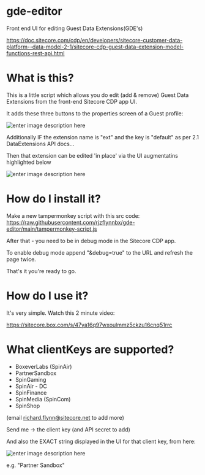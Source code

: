 
# gde-editor

Front end UI for editing Guest Data Extensions(GDE's)

https://doc.sitecore.com/cdp/en/developers/sitecore-customer-data-platform--data-model-2-1/sitecore-cdp-guest-data-extension-model-functions-rest-api.html

  

# What is this?

  

This is a little script which allows you do edit (add & remove) Guest Data Extensions from the front-end Sitecore CDP app UI.

  

It adds these three buttons to the properties screen of a Guest profile:

![enter image description here](https://i.ibb.co/WzzjxQ1/Screenshot-2022-04-25-at-14-24-12.png)


Additionally IF the extension name is "ext" and the key is "default" as per 2.1 DataExtensions API docs...

Then that extension can be edited 'in place' via the UI augmentatins highlighted below

![enter image description here](https://i.ibb.co/1mNwxcW/Screenshot-2022-06-09-at-12-10-44.png)

  

# How do I install it?

  

Make a new tampermonkey script with this src code: https://raw.githubusercontent.com/rjzflynnbx/gde-editor/main/tampermonkey-script.js

  

After that - you need to be in debug mode in the Sitecore CDP app.

  

To enable debug mode append "&debug=true" to the URL and refresh the page twice.

  

That's it you're ready to go.

  

# How do I use it?

  

It's very simple. Watch this 2 minute video:

  

https://sitecore.box.com/s/47ya16q97wxoulmmz5ckzu16cnq51rrc

  
  

# What clientKeys are supported?

 - BoxeverLabs (SpinAir) 
 - PartnerSandbox 
 - SpinGaming 
 - SpinAir - DC
 - SpinFinance 
 - SpinMedia (SpinCom) 
 - SpinShop

(email richard.flynn@sitecore.net to add more)

Send me -> the client key (and API secret to add)

And also the EXACT string displayed in the UI for that client key, from here:

![enter image description here](https://i.ibb.co/yYGjfK7/Screenshot-2022-06-09-at-12-15-05.png)

e.g. "Partner Sandbox"
